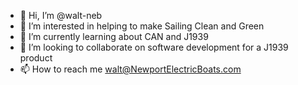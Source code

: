- 👋 Hi, I’m @walt-neb
- 👀 I’m interested in helping to make Sailing Clean and Green
- 🌱 I’m currently learning about CAN and J1939
- 💞️ I’m looking to collaborate on software development for a J1939 product
- 📫 How to reach me walt@NewportElectricBoats.com

<!---
walt-neb/walt-neb is a ✨ special ✨ repository because its `README.md` (this file) appears on your GitHub profile.
You can click the Preview link to take a look at your changes.
--->
